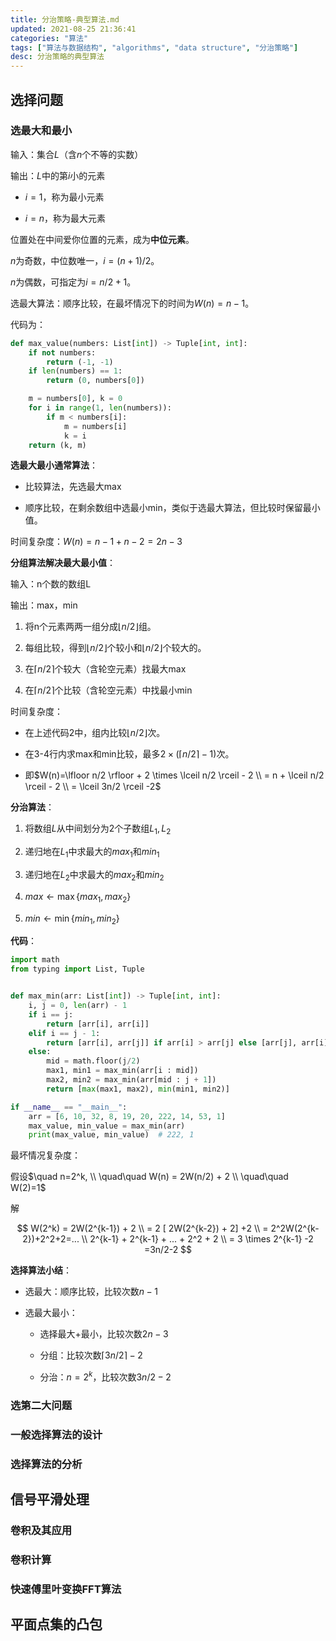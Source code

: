 ```yaml
---
title: 分治策略-典型算法.md
updated: 2021-08-25 21:36:41
categories: "算法"
tags: ["算法与数据结构", "algorithms", "data structure", "分治策略"]
desc: 分治策略的典型算法
---
```


## 选择问题

### 选最大和最小

输入：集合$L$（含$n$个不等的实数）

输出：$L$中的第$i$小的元素

- $i=1$，称为最小元素

- $i=n$，称为最大元素

位置处在中间爱你位置的元素，成为**中位元素**。

$n$为奇数，中位数唯一，$i=(n+1)/2$。

$n$为偶数，可指定为$i=n/2+1$。

选最大算法：顺序比较，在最坏情况下的时间为$W(n)=n-1$。

<!-- more -->

代码为：

```python
def max_value(numbers: List[int]) -> Tuple[int, int]:
    if not numbers:
        return (-1, -1)
    if len(numbers) == 1:
        return (0, numbers[0])

    m = numbers[0], k = 0
    for i in range(1, len(numbers)):
        if m < numbers[i]:
            m = numbers[i]
            k = i
    return (k, m)
```

**选最大最小通常算法**：

- 比较算法，先选最大max

- 顺序比较，在剩余数组中选最小min，类似于选最大算法，但比较时保留最小值。

时间复杂度：$W(n)=n-1 + n-2 = 2n -3$

**分组算法解决最大最小值**：

输入：n个数的数组L

输出：max，min

1. 将n个元素两两一组分成$\lfloor n/2 \rfloor$组。

2. 每组比较，得到$\lfloor n/2 \rfloor$个较小和$\lfloor n/2 \rfloor$个较大的。

3. 在$\lceil n/2 \rceil$个较大（含轮空元素）找最大max

4. 在$\lceil n/2 \rceil$个比较（含轮空元素）中找最小min

时间复杂度：

- 在上述代码2中，组内比较$\lfloor n/2 \rfloor$次。

- 在3-4行内求max和min比较，最多$2 \times (\lceil n/2 \rceil - 1)$次。

- 即$W(n)=\lfloor n/2 \rfloor + 2 \times \lceil n/2 \rceil - 2 \\ = n + \lceil n/2 \rceil - 2 \\ = \lceil 3n/2 \rceil -2$

**分治算法**：

1. 将数组$L$从中间划分为2个子数组$L_1, L_2$

2. 递归地在$L_1$中求最大的$max_1$和$min_1$

3. 递归地在$L_2$中求最大的$max_2$和$min_2$

4. $max \gets \max{\{max_1, max_2\}}$

5. $min \gets \min {\{min_1, min_2\}}$

**代码**：

```python
import math
from typing import List, Tuple


def max_min(arr: List[int]) -> Tuple[int, int]:
    i, j = 0, len(arr) - 1
    if i == j:
        return [arr[i], arr[i]]
    elif i == j - 1:
        return [arr[i], arr[j]] if arr[i] > arr[j] else [arr[j], arr[i]]
    else:
        mid = math.floor(j/2)
        max1, min1 = max_min(arr[i : mid])
        max2, min2 = max_min(arr[mid : j + 1])
        return [max(max1, max2), min(min1, min2)]

if __name__ == "__main__":
    arr = [6, 10, 32, 8, 19, 20, 222, 14, 53, 1]
    max_value, min_value = max_min(arr)
    print(max_value, min_value)  # 222, 1
```

最坏情况复杂度：

假设$\quad n=2^k, \\ \quad\quad W(n) = 2W(n/2) + 2 \\ \quad\quad W(2)=1$

解

$$
W(2^k) = 2W(2^{k-1}) + 2 \\ = 2 [ 2W(2^{k-2}) + 2] +2 \\ = 2^2W(2^{k-2})+2^2+2=... \\ 2^{k-1} + 2^{k-1} + ... + 2^2 + 2 \\ = 3 \times 2^{k-1} -2 =3n/2-2
$$

**选择算法小结**：

- 选最大：顺序比较，比较次数$n-1$

- 选最大最小：

  - 选择最大+最小，比较次数$2n-3$
  
  - 分组：比较次数$\lceil 3n/2 \rceil -2$

  - 分治：$n=2^k$，比较次数$3n/2-2$

### 选第二大问题

### 一般选择算法的设计

### 选择算法的分析

## 信号平滑处理

### 卷积及其应用

### 卷积计算

### 快速傅里叶变换FFT算法

## 平面点集的凸包
